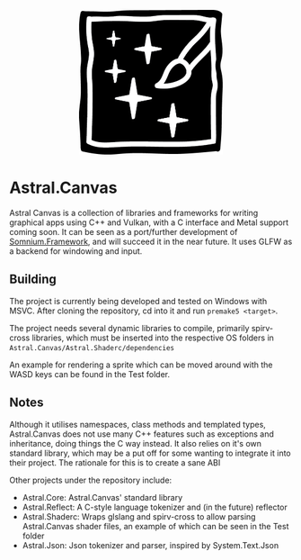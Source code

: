 <p align="center">
  <img src="https://raw.githubusercontent.com/Linx145/Astral.Canvas/master/AstralCanvasLogo.png" width="256"/>
</p>

# Astral.Canvas
Astral Canvas is a collection of libraries and frameworks for writing graphical apps using C++ and Vulkan, with a C interface and Metal support coming soon. It can be seen as a port/further development of [Somnium.Framework](https://github.com/Linx145/Somnium/tree/master), and will succeed it in the near future. It uses GLFW as a backend for windowing and input.

## Building
The project is currently being developed and tested on Windows with MSVC. After cloning the repository, cd into it and run `premake5 <target>`. 

The project needs several dynamic libraries to compile, primarily spirv-cross libraries, which must be inserted into the respective OS folders in `Astral.Canvas/Astral.Shaderc/dependencies`

An example for rendering a sprite which can be moved around with the WASD keys can be found in the Test folder.

## Notes
Although it utilises namespaces, class methods and templated types, Astral.Canvas does not use many C++ features such as exceptions and inheritance, doing things the C way instead. It also relies on it's own standard library, which may be a put off for some wanting to integrate it into their project. The rationale for this is to create a sane ABI

Other projects under the repository include:
* Astral.Core: Astral.Canvas' standard library
* Astral.Reflect: A C-style language tokenizer and (in the future) reflector
* Astral.Shaderc: Wraps glslang and spirv-cross to allow parsing Astral.Canvas shader files, an example of which can be seen in the Test folder
* Astral.Json: Json tokenizer and parser, inspired by System.Text.Json